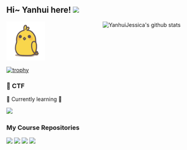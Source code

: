 ## Hi~ Yanhui here! <img src="https://github.com/souvikguria98/souvikguria98/blob/master/Hi.gif" width="30">

<!--
**YanhuiJessica/YanhuiJessica** is a ✨ _special_ ✨ repository because its `README.md` (this file) appears on your GitHub profile.

Here are some ideas to get you started:

- 🔭 I’m currently working on ...
- 🌱 I’m currently learning ...
- 👯 I’m looking to collaborate on ...
- 🤔 I’m looking for help with ...
- 💬 Ask me about ...
- 📫 How to reach me: ...
- 😄 Pronouns: ...
- ⚡ Fun fact: ...
-->

<img align="right" alt="YanhuiJessica's github stats" width="50%" src="https://github-readme-stats.vercel.app/api?username=YanhuiJessica&show_icons=true&count_private=true&theme=vue&hide=issues">
<img alt="shaking chicken" src="https://raw.githubusercontent.com/YanhuiJessica/YanhuiJessica/master/img/shake-nobg.gif" width="20%">

[![trophy](https://github-profile-trophy.vercel.app/?username=YanhuiJessica)](https://github.com/ryo-ma/github-profile-trophy)

### 🚩 CTF

🌱 Currently learning 🌱

[<img class="col-lg-6" src="https://github-readme-stats.vercel.app/api/pin/?username=YanhuiJessica&repo=Chictf-Writeups">](https://yanhuijessica.github.io/Chictf-Writeups/)

### My Course Repositories

[<img class="col-lg-6" src="https://github-readme-stats.vercel.app/api/pin/?username=CUCCS&repo=2019-NS-Public-YanhuiJessica">](https://github.com/CUCCS/2019-NS-Public-YanhuiJessica)
[<img class="col-lg-6" src="https://github-readme-stats.vercel.app/api/pin/?username=YanhuiJessica&repo=2019-SDL-Public-YanhuiJessica">](https://github.com/YanhuiJessica/2019-SDL-Public-YanhuiJessica)
[<img class="col-lg-6" src="https://github-readme-stats.vercel.app/api/pin/?username=YanhuiJessica&repo=2020-SSS-Public-YanhuiJessica">](https://github.com/YanhuiJessica/2020-SSS-Public-YanhuiJessica)
[<img class="col-lg-6" src="https://github-readme-stats.vercel.app/api/pin/?username=YanhuiJessica&repo=linux-2020-YanhuiJessica">](https://github.com/YanhuiJessica/linux-2020-YanhuiJessica)
